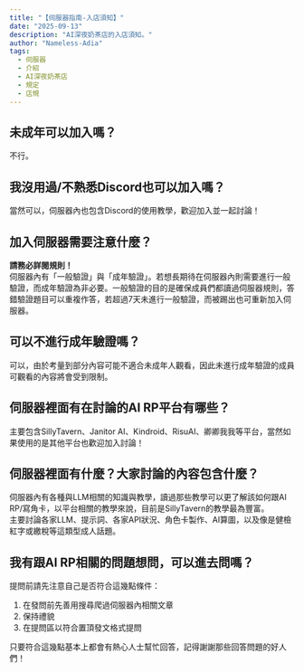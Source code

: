 ```yaml
---
title: "【伺服器指南-入店須知】"
date: "2025-09-13"
description: "AI深夜奶茶店的入店須知。"
author: "Nameless-Adia"
tags:
  - 伺服器
  - 介紹
  - AI深夜奶茶店
  - 規定
  - 店規
---
```


## 未成年可以加入嗎？  
不行。  

## 我沒用過/不熟悉Discord也可以加入嗎？  
當然可以，伺服器內也包含Discord的使用教學，歡迎加入並一起討論！  

## 加入伺服器需要注意什麼？
**請務必詳閱規則！**  
伺服器內有「一般驗證」與「成年驗證」。若想長期待在伺服器內則需要進行一般驗證，而成年驗證為非必要。一般驗證的目的是確保成員們都讀過伺服器規則，答錯驗證題目可以重複作答，若超過7天未進行一般驗證，而被踢出也可重新加入伺服器。  

## 可以不進行成年驗證嗎？  
可以，由於考量到部分內容可能不適合未成年人觀看，因此未進行成年驗證的成員可觀看的內容將會受到限制。  

## 伺服器裡面有在討論的AI RP平台有哪些？  
主要包含SillyTavern、Janitor AI、Kindroid、RisuAI、卿卿我我等平台，當然如果使用的是其他平台也歡迎加入討論！  

## 伺服器裡面有什麼？大家討論的內容包含什麼？  
伺服器內有各種與LLM相關的知識與教學，讀過那些教學可以更了解該如何跟AI RP/寫角卡，以平台相關的教學來說，目前是SillyTavern的教學最為豐富。  
主要討論各家LLM、提示詞、各家API狀況、角色卡製作、AI算圖，以及像是健檢紅字或繳稅等這類型成人話題。  

## 我有跟AI RP相關的問題想問，可以進去問嗎？  
提問前請先注意自己是否符合這幾點條件：  

1.  在發問前先善用搜尋爬過伺服器內相關文章  
2.  保持禮貌  
3.  在提問區以符合置頂發文格式提問  

只要符合這幾點基本上都會有熱心人士幫忙回答，記得謝謝那些回答問題的好人們！  

